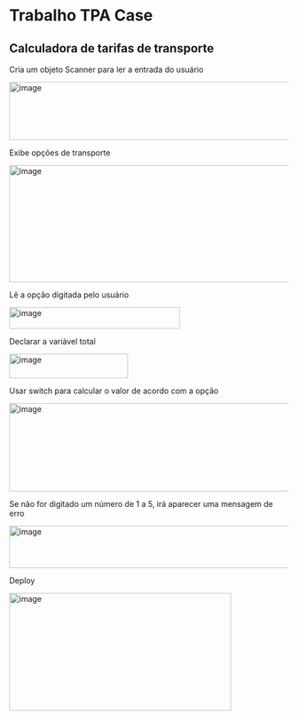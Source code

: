 <h1> Trabalho TPA Case</h1>
<h2>Calculadora de tarifas de transporte</h2>
<p>Cria um objeto Scanner para ler a entrada do usuário</p>
<img width="717" height="105" alt="image" src="https://github.com/user-attachments/assets/cae3caa6-1f66-4dd0-8a82-16770c219652" /></p>
<p>Exibe opções de transporte</p>
<img width="651" height="211" alt="image" src="https://github.com/user-attachments/assets/4812c39b-bfd6-4684-9033-162b1800719e" />
<p>Lê a opção digitada pelo usuário</p>
<img width="308" height="39" alt="image" src="https://github.com/user-attachments/assets/158a882c-a430-4a6f-a52c-31c9f3ffcb20" />
<p>Declarar a variável total</p>
<img width="214" height="44" alt="image" src="https://github.com/user-attachments/assets/ce644398-4dcb-4ef9-bb8d-3b4e5f7d3d03" />
<p>Usar switch para calcular o valor de acordo com a opção</p>
<img width="678" height="159" alt="image" src="https://github.com/user-attachments/assets/6fef8d72-7a8a-4317-935b-da711936a9de" />
<p>Se não for digitado um número de 1 a 5, irá aparecer uma mensagem de erro</p>
<img width="560" height="76" alt="image" src="https://github.com/user-attachments/assets/b4fe6a30-5330-4b5e-91f0-566b1c89f671" />
<p>Deploy</p>
<img width="400" height="212" alt="image" src="https://github.com/user-attachments/assets/297e5538-2445-47d1-bf2d-ffa79525d5a8" />


